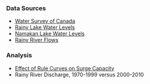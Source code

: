 <script type="text/javascript" src="http://cdn.mathjax.org/mathjax/latest/MathJax.js?config=default"></script>

### Data Sources ###

*  [Water Survey of Canada](http://nbviewer.ipython.org/github/jckantor/Rainy-Lake-Hydrology/blob/master/Water_Survey_of_Canada.ipynb)
*  [Rainy Lake Water Levels](http://nbviewer.ipython.org/github/jckantor/Rainy-Lake-Hydrology/blob/master/Rainy_Lake_Water_Levels.ipynb)
*  [Namakan Lake Water Levels](http://nbviewer.ipython.org/github/jckantor/Rainy-Lake-Hydrology/blob/master/Namakan_Lake_Water_Levels.ipynb)
*  [Rainy River Flows](http://nbviewer.ipython.org/github/jckantor/Rainy-Lake-Hydrology/blob/master/Rainy_River_Flows.ipynb)

### Analysis ###

*  [Effect of Rule Curves on Surge Capacity](http://nbviewer.ipython.org/github/jckantor/Rainy-Lake-Hydrology/blob/master/Effect_of_Rule_Curves_on_Surge_Capacity.ipynb)
* Rainy River Discharge, 1970-1999 versus 2000-2010

